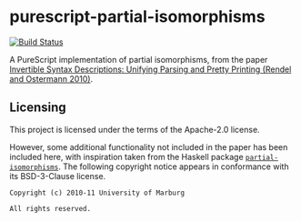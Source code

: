 # purescript-partial-isomorphisms

[![Build Status](https://travis-ci.com/paulyoung/purescript-partial-isomorphisms.svg?branch=master)](https://travis-ci.com/paulyoung/purescript-partial-isomorphisms)

A PureScript implementation of partial isomorphisms, from the paper [Invertible Syntax Descriptions: Unifying Parsing and Pretty Printing (Rendel and Ostermann 2010)](http://www.informatik.uni-marburg.de/~rendel/unparse/rendel10invertible.pdf).

## Licensing

This project is licensed under the terms of the Apache-2.0 license.

However, some additional functionality not included in the paper has been included here, with inspiration taken from the Haskell package [`partial-isomorphisms`](http://hackage.haskell.org/package/partial-isomorphisms). The following copyright notice appears in conformance with its BSD-3-Clause license.

```
Copyright (c) 2010-11 University of Marburg

All rights reserved.
```

